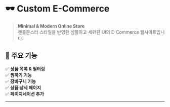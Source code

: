 # 🕶️ Custom E-Commerce 

> **Minimal & Modern Online Store**  
> 젠틀몬스터 스타일을 반영한 심플하고 세련된 UI의 E-Commerce 웹사이트입니다.

## 📌 주요 기능

✅ **상품 목록 & 필터링**  
✅ **찜하기 기능**  
✅ **장바구니 기능**  
✅ **상품 상세 페이지**  
✅ **페이지네이션 추가**  

---

